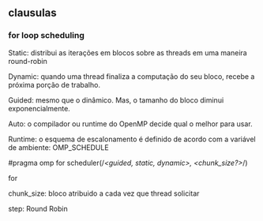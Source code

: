## clausulas

### for loop scheduling

Static: distribui as iterações em blocos sobre as threads em uma maneira round-robin

Dynamic: quando uma thread finaliza a computação do seu bloco, recebe a próxima
porção de trabalho.

Guided: mesmo que o dinâmico. Mas, o tamanho do bloco diminui exponencialmente.

Auto: o compilador ou runtime do OpenMP decide qual o melhor para usar.

Runtime: o esquema de escalonamento é definido de acordo com a variável de
ambiente: OMP_SCHEDULE


#pragma omp for scheduler(/*<guided, static, dynamic>, <chunk_size?>*/)

  for


chunk_size: bloco atribuido a cada vez que thread solicitar

step: Round Robin
